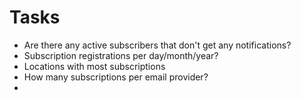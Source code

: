 # Tasks

- Are there any active subscribers that don't get any notifications?
- Subscription registrations per day/month/year?
- Locations with most subscriptions
- How many subscriptions per email provider?
- 